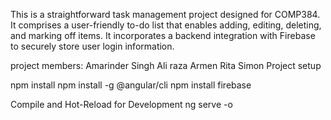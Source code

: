 This is a straightforward task management project designed for COMP384. It comprises a user-friendly to-do list that enables adding, editing, deleting, and marking off items. It incorporates a backend integration with Firebase to securely store user login information.

project members:
Amarinder Singh
Ali raza
Armen 
Rita Simon
Project setup

npm install
npm install -g @angular/cli
npm install firebase

Compile and Hot-Reload for Development
ng serve -o